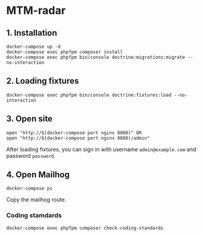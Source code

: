 # MTM-radar

## 1. Installation

```
docker-compose up -d
docker-compose exec phpfpm composer install
docker-compose exec phpfpm bin/console doctrine:migrations:migrate --no-interaction
```

## 2. Loading fixtures

```
docker-compose exec phpfpm bin/console doctrine:fixtures:load --no-interaction
```

## 3. Open site

```
open "http://$(docker-compose port nginx 8080)" OR
open "http://$(docker-compose port nginx 8080)/admin"
```
After loading fixtures, you can sign in with username `admin@example.com` and password `password`.

## 4. Open Mailhog
```
docker-compose ps
```
Copy the mailhog route.


### Coding stamdards

```
docker-compose exec phpfpm composer check-coding-standards
```
